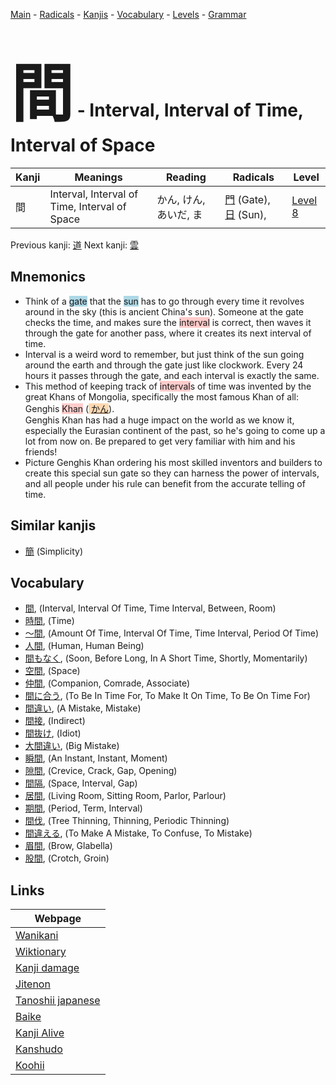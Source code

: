 <style> bigfont {font-size: 100px}</style>
[Main](../README.md) -
[Radicals](../radicals.md) -
[Kanjis](../kanjis.md) -
[Vocabulary](../vocabulary.md) -
[Levels](../levels.md) -
[Grammar](../grammar.md)
# <bigfont> 間</bigfont> - Interval, Interval of Time, Interval of Space 

| Kanji | Meanings | Reading | Radicals | Level |
| --- | --- | --- | --- | --- |
| 間 | Interval, Interval of Time, Interval of Space | かん, けん, あいだ, ま | [門](../radicals/門.md) (Gate), [日](../radicals/日.md) (Sun),  | [Level 8](../levels/wk_level8.md) |

Previous kanji: [道](道.md) Next kanji: [雲](雲.md) 

## Mnemonics
 * Think of a <span style="background-color:#ADD8E6"> gate</span> that the <span style="background-color:#ADD8E6"> sun</span> has to go through every time it revolves around in the sky (this is ancient China's sun). Someone at the gate checks the time, and makes sure the <span style="background-color:#ffcccb"> interval</span> is correct, then waves it through the gate for another pass, where it creates its next interval of time.
* Interval is a weird word to remember, but just think of the sun going around the earth and through the gate just like clockwork. Every 24 hours it passes through the gate, and each interval is exactly the same.
* This method of keeping track of <span style="background-color:#ffcccb"> interval</span>s of time was invented by the great Khans of Mongolia, specifically the most famous Khan of all: Genghis <span style="background-color:#ffcccb"> Khan</span> (<span style="background-color:#fed8b1"> [かん](https://jisho.org/search/かん)</span>).<br />Genghis Khan has had a huge impact on the world as we know it, especially the Eurasian continent of the past, so he's going to come up a lot from now on. Be prepared to get very familiar with him and his friends!
* Picture Genghis Khan ordering his most skilled inventors and builders to create this special sun gate so they can harness the power of intervals, and all people under his rule can benefit from the accurate telling of time.


## Similar kanjis
 * [簡](簡.md) (Simplicity)


## Vocabulary
 * [間](../vocabulary/間.md), (Interval, Interval Of Time, Time Interval, Between, Room)
* [時間](../vocabulary/間.md), (Time)
* [〜間](../vocabulary/間.md), (Amount Of Time, Interval Of Time, Time Interval, Period Of Time)
* [人間](../vocabulary/間.md), (Human, Human Being)
* [間もなく](../vocabulary/間.md), (Soon, Before Long, In A Short Time, Shortly, Momentarily)
* [空間](../vocabulary/間.md), (Space)
* [仲間](../vocabulary/間.md), (Companion, Comrade, Associate)
* [間に合う](../vocabulary/間.md), (To Be In Time For, To Make It On Time, To Be On Time For)
* [間違い](../vocabulary/間.md), (A Mistake, Mistake)
* [間接](../vocabulary/間.md), (Indirect)
* [間抜け](../vocabulary/間.md), (Idiot)
* [大間違い](../vocabulary/間.md), (Big Mistake)
* [瞬間](../vocabulary/間.md), (An Instant, Instant, Moment)
* [隙間](../vocabulary/間.md), (Crevice, Crack, Gap, Opening)
* [間隔](../vocabulary/間.md), (Space, Interval, Gap)
* [居間](../vocabulary/間.md), (Living Room, Sitting Room, Parlor, Parlour)
* [期間](../vocabulary/間.md), (Period, Term, Interval)
* [間伐](../vocabulary/間.md), (Tree Thinning, Thinning, Periodic Thinning)
* [間違える](../vocabulary/間.md), (To Make A Mistake, To Confuse, To Mistake)
* [眉間](../vocabulary/間.md), (Brow, Glabella)
* [股間](../vocabulary/間.md), (Crotch, Groin)



## Links 

| Webpage |
| --- |
| [Wanikani          ](https://www.wanikani.com/kanji/間) |
| [Wiktionary        ](https://en.wiktionary.org/wiki/間) |
| [Kanji damage      ](http://www.kanjidamage.com/kanji/search?utf8=✓&q=間) |
| [Jitenon           ](https://jitenon.com/kanji/間) |
| [Tanoshii japanese ](https://www.tanoshiijapanese.com/dictionary/kanji.cfm?k=間) |
| [Baike             ](https://baike.baidu.com/item/間) |
| [Kanji Alive       ](https://app.kanjialive.com/間) |
| [Kanshudo          ](https://www.kanshudo.com/searchmn?q=間) |
| [Koohii            ](https://kanji.koohii.com/study/kanji/間) |
